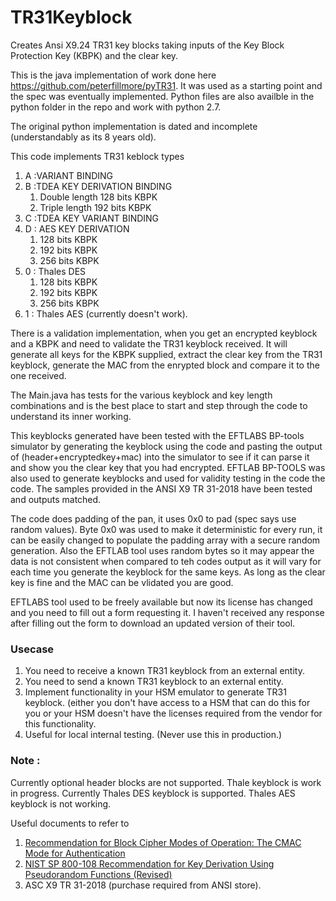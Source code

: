 # TR31Keyblock

Creates Ansi X9.24 TR31 key blocks taking inputs of the Key Block Protection Key (KBPK) and the clear key.

This is the java implementation of work done here https://github.com/peterfillmore/pyTR31. It was used as a starting point and the spec was eventually implemented.
Python files are also availble in the python folder in the repo and work with python 2.7.

The original python implementation is dated and incomplete (understandably as its 8 years old). 

This code implements TR31 keblock types
1.   A :VARIANT BINDING
1.   B :TDEA KEY DERIVATION BINDING
      1. Double length 128 bits KBPK
      2. Triple length 192 bits KBPK
1.   C :TDEA KEY VARIANT BINDING
1.   D : AES KEY DERIVATION
      1. 128 bits KBPK
      2. 192 bits KBPK
      3. 256 bits KBPK
1.  0 : Thales DES 
      1. 128 bits KBPK
      2. 192 bits KBPK
      3. 256 bits KBPK
1.  1 : Thales AES (currently doesn't work).


There is a validation implementation, when you get an encrypted keyblock and a KBPK and need to validate the TR31 keyblock received. It will generate all keys for the KBPK supplied,  extract the clear key from the TR31 keyblock, generate the MAC from the enrypted block and compare it to the one received.

The Main.java has tests for the various keyblock and key length combinations and is the best place to start and step through the code to understand its inner working.

This keyblocks generated have been tested with the EFTLABS BP-tools simulator by generating the keyblock using the code and pasting the output of  (header+encryptedkey+mac) into the simulator to see if it can parse it and show you the clear key that you had encrypted.
EFTLAB BP-TOOLS was also used to generate keyblocks and used for validity testing in the code the code.
The samples provided in the ANSI X9 TR 31-2018 have been tested and outputs matched.

The code does padding of the pan, it uses 0x0 to pad (spec says use random values). Byte 0x0 was used to make it deterministic for every run, it can be easily changed to populate the padding array with a secure random generation. Also the EFTLAB tool uses random bytes so it may appear the data is not consistent when compared to teh codes output as it will vary for each time you generate the keyblock for the same keys. As long as the clear key is fine and the MAC can be vlidated you are good.

EFTLABS tool used to be freely available but now its license has changed and you need to fill out a form requesting it. I haven't received any response after filling out the form to download an updated version of their tool.

### Usecase
1. You need to receive a known TR31 keyblock from an external entity.
2. You need to send a known TR31 keyblock to an external entity.
3. Implement functionality in your HSM emulator to generate TR31 keyblock. (either you don't have access to a HSM that can do this for you or your HSM doesn't have the licenses required from the vendor for this functionality.
4. Useful for local internal testing. (Never use this in production.)

### Note : 
Currently optional header blocks are not supported.
Thale keyblock is work in progress. Currently Thales DES keyblock is supported. Thales AES keyblock is not working.

Useful documents to refer to 

1. [Recommendation for Block Cipher Modes of Operation: The CMAC Mode for Authentication](https://nvlpubs.nist.gov/nistpubs/SpecialPublications/NIST.SP.800-38b.pdf)
2. [NIST SP 800-108 Recommendation for Key Derivation Using Pseudorandom Functions (Revised)](https://nvlpubs.nist.gov/nistpubs/Legacy/SP/nistspecialpublication800-108.pdf)
3. ASC X9 TR 31-2018 (purchase required from ANSI store).

